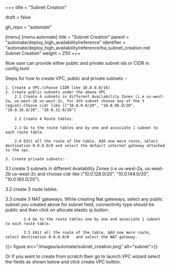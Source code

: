 +++
title = "Subnet Creation"

draft = false

gh_repo = "automate"

[menu]
  [menu.automate]
    title = "Subnet Creation"
    parent = "automate/deploy_high_availability/reference"
    identifier = "automate/deploy_high_availability/reference/ha_subnet_creation.md Subnet Creation"
    weight = 250
+++

Now user can provide either public and private subnet ids or CIDR in config.toml

Steps for how to create VPC, public and private subnets :-


    1. Create a VPC.(choose CIDR like 10.0.0.0/16)
    2. Create public subnets under the above VPC
        2.1 Create 4 subnets in different Availability Zones (i.e us-west-2a, us-west-2b us-west-2c, for 4th subnet choose any of the 3 region).Choose cidr like (["10.0.0.0/20", "10.0.96.0/20", "10.0.16.0/20", "10.0.32.0/20"]

        2.2 Create 4 Route tables.

        2.3 Go to the route tables one by one and associate 1 subnet to each route table.

        2.4 Edit all the route of the table. Add one more route, select destination 0.0.0.0/0 and select the default internet gateway attached to the vpc.

    3. Create private subnets:-
3.1 create 3 subnets in different Availability Zones (i.e us-west-2a, us-west-2b us-west-2c and choose cidr like ("10.0.128.0/20", "10.0.144.0/20", "10.0.160.0/20").

3.2 create 3 route tables.

3.3 create 3 NAT gateways.
      While creating Nat gateways, select any public subnet you created above for      subnet field, connectivity type should be public and then click on allocate elastic ip button.

            3.4 Go to the route tables one by one and associate 1 subnet to each route table.
            
            3.5 Edit all the route of the table. Add one more route, select destination 0.0.0.0/0   and select the NAT gateway.


{{< figure src="/images/automate/subnet_creation.png" alt="subnet">}}


Or if you want to create from scratch then go to launch VPC wizard select the fields as shown below and click create VPC button.



